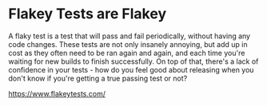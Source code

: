 # Flakey Tests are Flakey

A flaky test is a test that will pass and fail periodically, without having any code changes. These tests are not only insanely annoying, but add up in cost as they often need to be ran again and again, and each time you're waiting for new builds to finish successfully. On top of that, there's a lack of confidence in your tests - how do you feel good about releasing when you don't know if you're getting a true passing test or not?

https://www.flakeytests.com/
